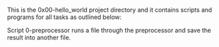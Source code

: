 This is the 0x00-hello_world project directory and it contains scripts and programs for all tasks as outlined below:

Script 0-preprocessor runs a file through the preprocessor and save the result into another file.
